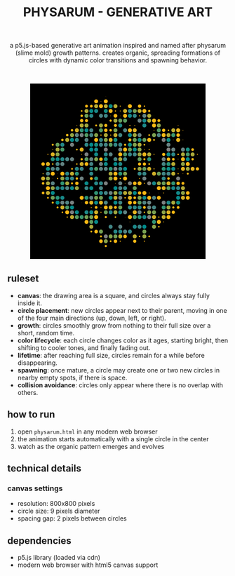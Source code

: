 <h1 align="center">PHYSARUM - GENERATIVE ART</h1>

<br>

<p align="center">a p5.js-based generative art animation inspired and named after physarum (slime mold) growth patterns. creates organic, spreading formations of circles with dynamic color transitions and spawning behavior.</p>

<br>

<p align="center">
  <img src="_assets/2025-06-10_physarum_showcase.png" alt="physarum showcase" width="400" height="400">
</p>


## ruleset

- **canvas**: the drawing area is a square, and circles always stay fully inside it.
- **circle placement**: new circles appear next to their parent, moving in one of the four main directions (up, down, left, or right).
- **growth**: circles smoothly grow from nothing to their full size over a short, random time.
- **color lifecycle**: each circle changes color as it ages, starting bright, then shifting to cooler tones, and finally fading out.
- **lifetime**: after reaching full size, circles remain for a while before disappearing.
- **spawning**: once mature, a circle may create one or two new circles in nearby empty spots, if there is space.
- **collision avoidance**: circles only appear where there is no overlap with others.

## how to run

1. open `physarum.html` in any modern web browser
2. the animation starts automatically with a single circle in the center
3. watch as the organic pattern emerges and evolves

## technical details

### canvas settings
- resolution: 800x800 pixels
- circle size: 9 pixels diameter
- spacing gap: 2 pixels between circles

## dependencies

- p5.js library (loaded via cdn)
- modern web browser with html5 canvas support
